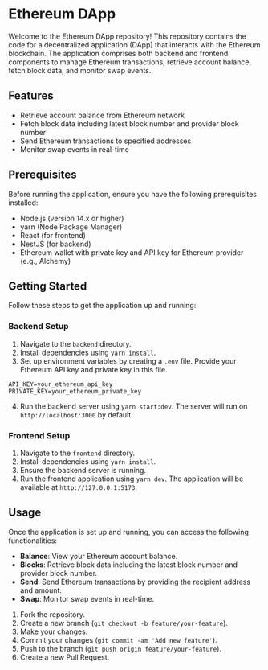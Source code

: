# Ethereum DApp

Welcome to the Ethereum DApp repository! This repository contains the code for a decentralized application (DApp) that interacts with the Ethereum blockchain. The application comprises both backend and frontend components to manage Ethereum transactions, retrieve account balance, fetch block data, and monitor swap events.

## Features

- Retrieve account balance from Ethereum network
- Fetch block data including latest block number and provider block number
- Send Ethereum transactions to specified addresses
- Monitor swap events in real-time

## Prerequisites

Before running the application, ensure you have the following prerequisites installed:

- Node.js (version 14.x or higher)
- yarn (Node Package Manager)
- React (for frontend)
- NestJS (for backend)
- Ethereum wallet with private key and API key for Ethereum provider (e.g., Alchemy)

## Getting Started

Follow these steps to get the application up and running:

### Backend Setup

1. Navigate to the `backend` directory.
2. Install dependencies using `yarn install`.
3. Set up environment variables by creating a `.env` file. Provide your Ethereum API key and private key in this file.
```
API_KEY=your_ethereum_api_key
PRIVATE_KEY=your_ethereum_private_key
```
4. Run the backend server using `yarn start:dev`. The server will run on `http://localhost:3000` by default.

### Frontend Setup

1. Navigate to the `frontend` directory.
2. Install dependencies using `yarn install`.
3. Ensure the backend server is running.
4. Run the frontend application using `yarn dev`. The application will be available at `http://127.0.0.1:5173`.

## Usage

Once the application is set up and running, you can access the following functionalities:
- **Balance**: View your Ethereum account balance.
- **Blocks**: Retrieve block data including the latest block number and provider block number.
- **Send**: Send Ethereum transactions by providing the recipient address and amount.
- **Swap**: Monitor swap events in real-time.

1. Fork the repository.
2. Create a new branch (`git checkout -b feature/your-feature`).
3. Make your changes.
4. Commit your changes (`git commit -am 'Add new feature'`).
5. Push to the branch (`git push origin feature/your-feature`).
6. Create a new Pull Request.
